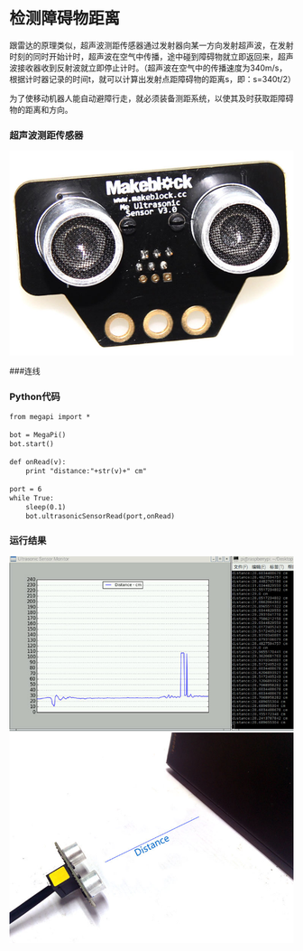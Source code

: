 # 检测障碍物距离

跟雷达的原理类似，超声波测距传感器通过发射器向某一方向发射超声波，在发射时刻的同时开始计时，超声波在空气中传播，途中碰到障碍物就立即返回来，超声波接收器收到反射波就立即停止计时。（超声波在空气中的传播速度为340m/s，根据计时器记录的时间t，就可以计算出发射点距障碍物的距离s，即：s=340t/2）

为了使移动机器人能自动避障行走，就必须装备测距系统，以使其及时获取距障碍物的距离和方向。


### 超声波测距传感器

![ultrasonic](ultrasonic.jpg)


###连线

### Python代码
```
from megapi import *

bot = MegaPi()
bot.start()

def onRead(v):
	print "distance:"+str(v)+" cm"
    
port = 6 
while True:
    sleep(0.1)
    bot.ultrasonicSensorRead(port,onRead)

```

### 运行结果
![sample3](ultrasonicSensor_sample3.jpg)
![sample](detect_distance.jpg)